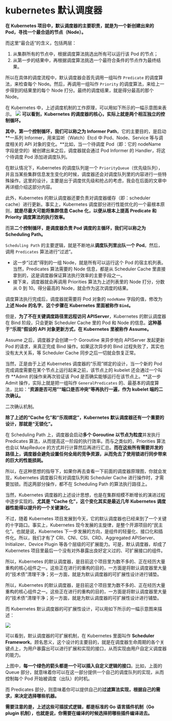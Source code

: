 # kubernetes 默认调度器

**在 Kubernetes 项目中，默认调度器的主要职责，就是为一个新创建出来的 Pod，寻找一个最合适的节点（Node）。**

而这里“最合适”的含义，包括两层：
1. 从集群所有的节点中，根据调度算法挑选出所有可以运行该 Pod 的节点；
2. 从第一步的结果中，再根据调度算法挑选一个最符合条件的节点作为最终结果。

所以在具体的调度流程中，默认调度器会首先调用一组叫作 `Predicate` 的调度算法，来检查每个 Node。然后，再调用一组叫作 `Priority` 的调度算法，来给上一步得到的结果里的每个 Node 打分。最终的调度结果，就是得分最高的那个 Node。

在 Kubernetes 中，上述调度机制的工作原理，可以用如下所示的一幅示意图来表示。
![](https://static001.geekbang.org/resource/image/90/9b/90343a090a8242ad46d2f82cb6b99b9b.png)
**可以看到，Kubernetes 的调度器的核心，实际上就是两个相互独立的控制循环。**


**其中，第一个控制循环，我们可以称之为 Informer Path**。它的主要目的，是启动**一系列 Informer，用来监听（Watch）Etcd 中 Pod、Node、Service 等与调度相关的 API 对象的变化。**比如，当一个待调度 Pod（即：它的 nodeName 字段是空的）被创建出来之后，调度器就会通过 Pod Informer 的 Handler，将这个待调度 Pod 添加进调度队列。

在默认情况下，Kubernetes 的调度队列是一个 `PriorityQueue`（优先级队列），并且当某些集群信息发生变化的时候，调度器还会对调度队列里的内容进行一些特殊操作。这里的设计，主要是出于调度优先级和抢占的考虑，我会在后面的文章中再详细介绍这部分内容。

此外，Kubernetes 的默认调度器还要负责对调度器缓存（即：scheduler cache）进行更新。事实上，Kubernetes 调度部分进行性能优化的一个最根本原则，**就是尽最大可能将集群信息 Cache 化，以便从根本上提高 Predicate 和 Priority 调度算法的执行效率。**

而第**二个控制循环，是调度器负责 Pod 调度的主循环，我们可以称之为 Scheduling Path。**

`Scheduling Path` 的主要逻辑，就是不断地从**调度队列里出队一个 Pod**。然后，调用 `Predicates` 算法进行“过滤”。
- 这一步“过滤”得到的一组 Node，就是所有可以运行这个 Pod 的宿主机列表。当然，Predicates 算法需要的 Node 信息，都是从 Scheduler Cache 里直接拿到的，这是调度器保证算法执行效率的主要手段之一。
- 接下来，调度器就会再调用 Priorities 算法为上述列表里的 Node 打分，分数从 0 到 10。得分最高的 Node，就会作为这次调度的结果。

调度算法执行完成后，调度器就需要将 Pod 对象的 `nodeName` 字段的值，修改为**上述 Node 的名字**。**这个步骤在 Kubernetes 里面被称作 `Bind`。**

但是，**为了不在关键调度路径里远程访问 APIServer**，Kubernetes 的默认调度器在 Bind 阶段，只会更新 Scheduler Cache 里的 Pod 和 Node 的信息。**这种基于“乐观”假设的 API 对象更新方式，在 Kubernetes 里被称作 Assume。**

Assume 之后，调度器才会创建一个 Goroutine 来异步地向 APIServer 发起更新 Pod 的请求，来真正完成 Bind 操作。如果这次异步的 Bind 过程失败了，其实也没有太大关系，等 Scheduler Cache 同步之后一切就会恢复正常。

当然，正是由于上述 Kubernetes 调度器的“乐观”绑定的设计，当一个新的 Pod 完成调度需要在某个节点上运行起来之前，该节点上的 kubelet 还会通过一个叫作 **Admit 的操作来再次验证该 Pod 是否确实能够运行在该节点上。**这一步 Admit 操作，实际上就是把一组叫作 `GeneralPredicates` 的、最基本的调度算法，比如：“**资源是否可用”“端口是否冲突”等再执行一遍，作为 kubelet 端的二次确认。**

二次确认机制。

**除了上述的“Cache 化”和“乐观绑定”，Kubernetes 默认调度器还有一个重要的设计，那就是“无锁化”。**

在 Scheduling Path 上，调度器会启动**多个 Goroutine 以节点为粒度**并发执行 Predicates 算法，从而提高这一阶段的执行效率。而与之类似的，Priorities 算法也会以 MapReduce 的方式并行计算然后再进行汇总。**而在这些所有需要并发的路径上，调度器会避免设置任何全局的竞争资源，从而免去了使用锁进行同步带来的巨大的性能损耗。**

所以，在这种思想的指导下，如果你再去查看一下前面的调度器原理图，你就会发现，Kubernetes 调度器只有对调度队列和 Scheduler Cache 进行操作时，才需要加锁。而这两部分操作，都不在 Scheduling Path 的算法执行路径上。

当然，Kubernetes 调度器的上述设计思想，也是在集群规模不断增长的演进过程中逐步实现的。**尤其是 “Cache 化”，这个变化其实是最近几年 Kubernetes 调度器性能得以提升的一个关键演化。**

不过，随着 Kubernetes 项目发展到今天，它的默认调度器也已经来到了一个关键的十字路口。事实上，Kubernetes 现今发展的主旋律，是整个开源项目的“民主化”。也就是说，Kubernetes 下一步发展的方向，是组件的轻量化、接口化和插件化。所以，我们才有了 CRI、CNI、CSI、CRD、Aggregated APIServer、Initializer、Device Plugin 等各个层级的可扩展能力。可是，默认调度器，却成了 Kubernetes 项目里最后一个没有对外暴露出良好定义过的、可扩展接口的组件。


所以，Kubernetes 的默认调度器，是目前这个项目里为数不多的、正在经历大量重构的核心组件之一。这些正在进行的重构的目的，一方面是将默认调度器里大量的“技术债”清理干净；另一方面，就是为默认调度器的可扩展性设计进行铺垫。

所以，Kubernetes 的默认调度器，是目前这个项目里为数不多的、正在经历大量重构的核心组件之一。这些正在进行的重构的目的，一方面是将默认调度器里大量的“技术债”清理干净；另一方面，就是为默认调度器的可扩展性设计进行铺垫。

而 Kubernetes 默认调度器的可扩展性设计，可以用如下所示的一幅示意图来描述：

![](https://static001.geekbang.org/resource/image/e9/17/e9e00d60f14bc125e46caf02c01f7817.png)

可以看到，默认调度器的可扩展机制，在 Kubernetes 里面叫作 **Scheduler Framework**。顾名思义，这个设计的主要目的，就是在调度器生命周期的各个关键点上，为用户暴露出可以进行扩展和实现的接口，从而实现由用户自定义调度器的能力。

上图中，**每一个绿色的箭头都是一个可以插入自定义逻辑的接口**。比如，上面的 Queue 部分，就意味着你可以在这一部分提供一个自己的调度队列的实现，从而控制每个 Pod 开始被调度（出队）的时机。

而 Predicates 部分，则意味着你可以提供自己的**过滤算法实现，根据自己的需求，来决定选择哪些机器。**

**需要注意的是，上述这些可插拔式逻辑，都是标准的 Go 语言插件机制（Go plugin 机制），也就是说，你需要在编译的时候选择把哪些插件编译进去。**